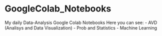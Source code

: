 # GoogleColab_Notebooks
My daily Data-Analysis Google Colab Notebooks
Here you can see:
    - AVD (Analisys and Data Visualization)
    - Prob and Statistics
    - Machine Learning
    
